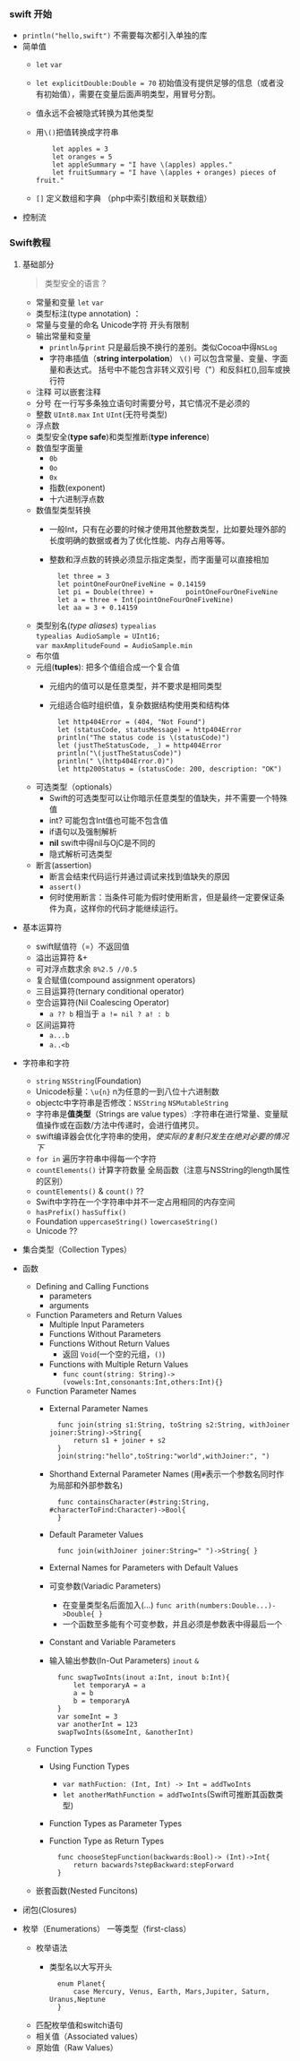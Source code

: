 ### swift 开始
- `println("hello,swift")` 不需要每次都引入单独的库
- 简单值
  + `let` `var`
  + `let explicitDouble:Double = 70`  初始值没有提供足够的信息（或者没有初始值），需要在变量后面声明类型，用冒号分割。
  + 值永远不会被隐式转换为其他类型
  + 用`\()`把值转换成字符串
  
			let apples = 3
			let oranges = 5
			let appleSummary = "I have \(apples) apples."
			let fruitSummary = "I have \(apples + oranges) pieces of fruit."
   + `[]` 定义数组和字典 （php中索引数组和关联数组）
- 控制流

### Swift教程
1. 基础部分
	> 类型安全的语言？  
	
   + 常量和变量  `let`	`var`
   + 类型标注(type annotation)   ： 
   + 常量与变量的命名  Unicode字符 开头有限制
   + 输出常量和变量
       * `println`与`print` 只是最后换不换行的差别。类似Cocoa中得`NSLog`
       * 字符串插值（**string interpolation**） `\()` 可以包含常量、变量、字面量和表达式。 括号中不能包含非转义双引号（"）和反斜杠(\),回车或换行符
   + 注释	可以嵌套注释
   + 分号	在一行写多条独立语句时需要分号，其它情况不是必须的
   + 整数	`UInt8.max`	`Int` `UInt`(无符号类型)
   + 浮点数
   + 类型安全(**type safe**)和类型推断(**type inference**)
   + 数值型字面量
   		* `0b`
   		* `0o`
   		* `0x`
   		* 指数(exponent)
   		* 十六进制浮点数
   + 数值型类型转换
        * 一般Int，只有在必要的时候才使用其他整数类型，比如要处理外部的长度明确的数据或者为了优化性能、内存占用等等。
        * 整数和浮点数的转换必须显示指定类型，而字面量可以直接相加
        
        		let three = 3
				let pointOneFourOneFiveNine = 0.14159
				let pi = Double(three) + 		pointOneFourOneFiveNine
				let a = three + Int(pointOneFourOneFiveNine)
				let aa = 3 + 0.14159
				
   + 类型别名(*type aliases*) `typealias`  
     `typealias AudioSample = UInt16;`  
     `var maxAmplitudeFound = AudioSample.min`
   + 布尔值
   + 元组(**tuples**): 把多个值组合成一个复合值
   		* 元组内的值可以是任意类型，并不要求是相同类型
   		* 元组适合临时组织值，复杂数据结构使用类和结构体
   		
				let http404Error = (404, "Not Found")
				let (statusCode, statusMessage) = http404Error
				println("The status code is \(statusCode)")
				let (justTheStatusCode, _) = http404Error
				println("\(justTheStatusCode)")
				println(" \(http404Error.0)")
				let http200Status = (statusCode: 200, description: "OK")   
				
	+ 可选类型（optionals）
		* Swift的可选类型可以让你暗示任意类型的值缺失，并不需要一个特殊值
		* int? 可能包含Int值也可能不包含值
		* if语句以及强制解析
		* **nil**	swift中得nil与OjC是不同的
		* 隐式解析可选类型
	+ 断言(assertion) 
		* 断言会结束代码运行并通过调试来找到值缺失的原因
		* `assert()`
		* 何时使用断言：当条件可能为假时使用断言，但是最终一定要保证条件为真，这样你的代码才能继续运行。
- 基本运算符
	+ swift赋值符（=）不返回值
	+ 溢出运算符 &+
	+ 可对浮点数求余	`8%2.5 //0.5`
	+ 复合赋值(compound assignment operators)
	+ 三目运算符(ternary conditional operator)
	+ 空合运算符(Nil Coalescing Operator)
		* `a ?? b`  相当于  `a != nil ? a! : b`
	+ 区间运算符
		* `a...b`
		* `a..<b`
- 字符串和字符
	+ `string`	`NSString`(Foundation)
	+ Unicode标量：`\u{n}`	n为任意的一到八位十六进制数
	+ objectc中字符串是否修改：`NSString` `NSMutableString`
	+ 字符串是**值类型**（Strings are value types）:字符串在进行常量、变量赋值操作或在函数/方法中传递时，会进行值拷贝。
	+ swift编译器会优化字符串的使用，*使实际的复制只发生在绝对必要的情况下*
	+ `for in` 遍历字符串中得每一个字符
	+ `countElements()` 计算字符数量 全局函数（注意与NSString的length属性的区别）
	+ `countElements()` & `count()` ??
	+ Swift中字符在一个字符串中并不一定占用相同的内存空间
	+ `hasPrefix()`		`hasSuffix()`
	+ Foundation	`uppercaseString()` `lowercaseString()`
	+ Unicode ??

- 集合类型（Collection Types）

- 函数
	+ Defining and Calling Functions
		- parameters
		- arguments
	+ Function Parameters and Return Values
		- Multiple Input Parameters
		- Functions Without Parameters
		- Functions Without Return Values
			* 返回 `Void`(一个空的元组，`()`)	
		- Functions with Multiple Return Values
			* `func count(string: String)->(vowels:Int,consonants:Int,others:Int){}`
	+ Function Parameter Names
		- External Parameter Names
				
				func join(string s1:String, toString s2:String, withJoiner joiner:String)->String{
					return s1 + joiner + s2
				}
				join(string:"hello",toString:"world",withJoiner:", ")
		- Shorthand External Parameter Names (用`#`表示一个参数名同时作为局部和外部参数名)
				
				func containsCharacter(#string:String, #characterToFind:Character)->Bool{
				}
		- Default Parameter Values
				
				func join(withJoiner joiner:String=" ")->String{ }
		- External Names for Parameters with Default Values
		- 可变参数(Variadic Parameters)
			+ 在变量类型名后面加入(...)	`func arith(numbers:Double...)->Double{ }`
			+ 一个函数至多能有个可变参数，并且必须是参数表中得最后一个
		- Constant and Variable Parameters
		- 输入输出参数(In-Out Parameters) `inout`  `&`
				
				func swapTwoInts(inout a:Int, inout b:Int){
    				let temporaryA = a
    				a = b
    				b = temporaryA
				}
				var someInt = 3
				var anotherInt = 123
				swapTwoInts(&someInt, &anotherInt)
		
	+ Function Types
		- Using Function Types
			+ `var mathFuction: (Int, Int) -> Int = addTwoInts`
			+ `let anotherMathFunction = addTwoInts`(Swift可推断其函数类型)
		- Function Types as Parameter Types
		- Function Type as Return Types
			
				func chooseStepFunction(backwards:Bool)-> (Int)->Int{
					return bacwards?stepBackward:stepForward
				}
	+ 嵌套函数(Nested Funcitons)	


- 闭包(Closures)


- 枚举（Enumerations）	一等类型（first-class）
	+ 枚举语法
		- 类型名以大写开头
		
				enum Planet{
					case Mercury, Venus, Earth, Mars,Jupiter, Saturn, Uranus,Neptune
				}
	+ 匹配枚举值和switch语句
	+ 相关值（Associated values）
	+ 原始值（Raw Values）
   
        